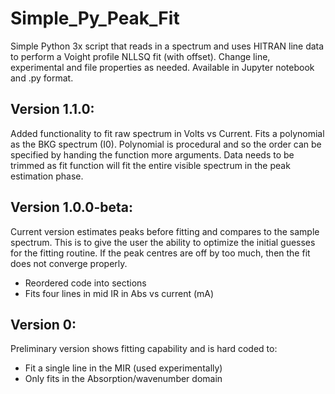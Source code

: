 # Simple_Py_Peak_Fit
Simple Python 3x script that reads in a spectrum and uses HITRAN line data to perform a Voight profile NLLSQ fit (with offset). Change line, experimental and file properties as needed. Available in Jupyter notebook and .py format.

## Version 1.1.0:
Added functionality to fit raw spectrum in Volts vs Current. Fits a polynomial as the BKG spectrum (I0). Polynomial is procedural and so the order can be specified by handing the function more arguments. Data needs to be trimmed as fit function will fit the entire visible spectrum in the peak estimation phase.

## Version 1.0.0-beta:
Current version estimates peaks before fitting and compares to the sample spectrum. This is to give the user the ability to optimize the initial guesses for the fitting routine. If the peak centres are off by too much, then the fit does not converge properly.
* Reordered code into sections
* Fits four lines in mid IR in Abs vs current (mA)

## Version 0:
Preliminary version shows fitting capability and is hard coded to:
* Fit a single line in the MIR (used experimentally)
* Only fits in the Absorption/wavenumber domain


